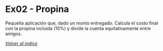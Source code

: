 # Ex02 - Propina

Pequeña aplicación que, dado un monto entregado. Calcula el costo final con la propina incluida (10%) y divide la cuenta equitativamente entre amigos.


[*Volver al indice*](../README.md)